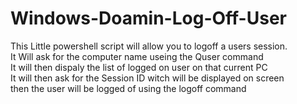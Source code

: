 # Windows-Doamin-Log-Off-User


This Little powershell script will allow you to logoff a users session.
<br>
It Will ask for the computer name useing the Quser command
<br>
It will then dispaly the list of logged on user on that current PC
<br>
It will then ask for the Session ID witch will be displayed on screen 
<br>
then the user will be logged of using the logoff command
